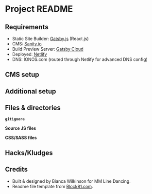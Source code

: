 # Project README

## Requirements

- Static Site Builder: [Gatsby.js](https://www.gatsbyjs.org/docs/) (React.js)
- CMS: [Sanity.io](https://www.sanity.io/)
- Build Preview Server: [Gatsby Cloud](https://www.gatsbyjs.com/)
- Deployed: [Netlify](https://app.netlify.com/)
- DNS: IONOS.com (routed through Netlify for advanced DNS config)

## CMS setup
<!-- *(List the steps for getting the CMS set up.)* -->

## Additional setup
<!-- *(List the steps for getting anything else set up. Example: Laravel Mix)* -->

## Files & directories

**`gitignore`** 

**Source JS files**

**CSS/SASS files**


## Hacks/Kludges

<!-- 1. **Hack/kludge name**
	Short description of what was done and why, including any reference links
	
	- **When:** date
	- **File(s):**
	
	  - Line #N in `[path to file]`
	  - Line #N in `[path to file]` -->


## Credits <a name="credits"></a>

- Built & designed by Bianca Wilkinson for MM Line Dancing.
- Readme file template from [Block81.com](https://block81.com/blog/a-readme-for-simple-websites).